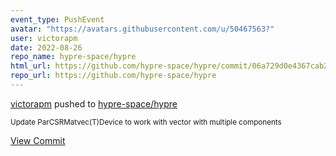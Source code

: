 ```yaml
---
event_type: PushEvent
avatar: "https://avatars.githubusercontent.com/u/50467563?"
user: victorapm
date: 2022-08-26
repo_name: hypre-space/hypre
html_url: https://github.com/hypre-space/hypre/commit/06a729d0e4367cab2f2523a03dca418ab9a5d9b3
repo_url: https://github.com/hypre-space/hypre
---
```


<a href='https://github.com/victorapm' target='_blank'>victorapm</a> pushed to <a href='https://github.com/hypre-space/hypre' target='_blank'>hypre-space/hypre</a>

<small>Update ParCSRMatvec(T)Device to work with vector with multiple components</small>

<a href='https://github.com/hypre-space/hypre/commit/06a729d0e4367cab2f2523a03dca418ab9a5d9b3' target='_blank'>View Commit</a>